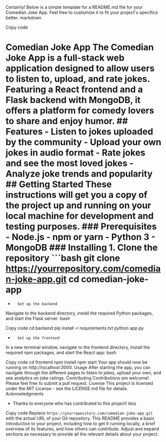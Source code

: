 Certainly! Below is a simple template for a README.md file for your Comedian Joke App. Feel free to customize it to fit your project's specifics better.
markdown

Copy code
# Comedian Joke App The Comedian Joke App is a full-stack web application designed to allow users to listen to, upload, and rate jokes. Featuring a React frontend and a Flask backend with MongoDB, it offers a platform for comedy lovers to share and enjoy humor. ## Features - Listen to jokes uploaded by the community - Upload your own jokes in audio format - Rate jokes and see the most loved jokes - Analyze joke trends and popularity ## Getting Started These instructions will get you a copy of the project up and running on your local machine for development and testing purposes. ### Prerequisites - Node.js - npm or yarn - Python 3 - MongoDB ### Installing 1. **Clone the repository** ```bash git clone https://yourrepository.com/comedian-joke-app.git cd comedian-joke-app
* 		Set up the backend
Navigate to the backend directory, install the required Python packages, and start the Flask server:
bash

Copy code
cd backend pip install -r requirements.txt python app.py
* 		Set up the frontend
In a new terminal window, navigate to the frontend directory, install the required npm packages, and start the React app:
bash

Copy code
cd frontend npm install npm start
Your app should now be running on http://localhost:3000.
Usage
After starting the app, you can navigate through the different pages to listen to jokes, upload your own, and see analytics on joke ratings.
Contributing
Contributions are welcome! Please feel free to submit a pull request.
License
This project is licensed under the MIT License - see the LICENSE.md file for details.
Acknowledgments
* Thanks to everyone who has contributed to this project!
less

Copy code
Replace `https://yourrepository.com/comedian-joke-app.git` with the actual URL of your Git repository. This README provides a basic introduction to your project, including how to get it running locally, a brief overview of its features, and how others can contribute. Adjust and expand sections as necessary to provide all the relevant details about your project.
